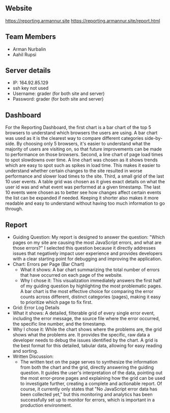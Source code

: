 ## Website
https://reporting.armannur.site
https://reporting.armannur.site/report.html

## Team Members
- Arman Nurbalin
- Aahil Rupsi

## Server details
- IP: 164.92.85.129
- ssh key not used
- Username: grader (for both site and server)
- Password: grader (for both site and server)

## Dashboard
For the Reporting Dashboard, the first chart is a bar chart of the top 5 browsers to understand which browsers the users are using. A bar chart was used as it is the clearest way to compare different categories side-by-side. By choosing only 5 browsers, it's easier to understand what the majority of users are visiting on, so that future improvements can be made to performance on those browsers. Second, a line chart of page load times to spot slowdowns over time. A line chart was chosen as it shows trends which are easy to spot such as spikes in load time. This makes it easier to understand whether certain changes to the site resulted in worse performance and slower load times to the site. Third, a small grid of the last 10 user events. A table grid was chosen as it gives exact details on what the user id was and what event was performed at a given timestamp.  The last 10 events were chosen as to better see how changes affect certain events the list can be expanded if needed. Keeping it shorter also makes it more readable and easy to understand without having too much information to go through.

## Report
- Guiding Question: My report is designed to answer the question: "Which pages on my site are causing the most JavaScript errors, and what are those errors?" I selected this question because it directly addresses issues that negatively impact user experience and provides developers with a clear starting point for debugging and improving the application.
- Chart: Errors per Page (Bar Chart)
  - What it shows: A bar chart summarizing the total number of errors that have occurred on each page of the website.
  - Why I chose it: This visualization immediately answers the first half of my guiding question by highlighting the most problematic pages. A bar chart is the most effective choice for comparing the error counts across different, distinct categories (pages), making it easy to prioritize which page to fix first.
-  Grid: Error Log Details
  - What it shows: A detailed, filterable grid of every single error event, including the error message, the source file where the error occurred, the specific line number, and the timestamp.
  - Why I chose it: While the chart shows where the problems are, the grid shows what the problems are. It provides the specific, raw data a developer needs to debug the issues identified by the chart. A grid is the best format for this detailed, tabular data, allowing for easy reading and sorting.
- Written Discussion:
  - The written text on the page serves to synthesize the information from both the chart and the grid, directly answering the guiding question. It guides the user's interpretation of the data, pointing out the most error-prone pages and explaining how the grid can be used to investigate further, creating a complete and actionable report. Of course, it currently only states that "No JavaScript error data has been collected yet," but this monitoring and analytics has been successfully set up to monitor for errors, which is important in a production environment.
